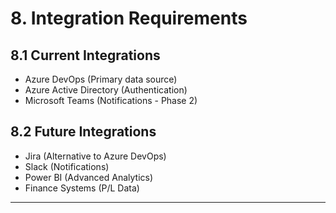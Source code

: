 # 8. Integration Requirements

## 8.1 Current Integrations
- Azure DevOps (Primary data source)
- Azure Active Directory (Authentication)
- Microsoft Teams (Notifications - Phase 2)

## 8.2 Future Integrations
- Jira (Alternative to Azure DevOps)
- Slack (Notifications)
- Power BI (Advanced Analytics)
- Finance Systems (P/L Data)

---
